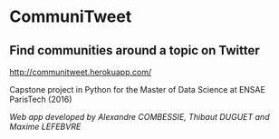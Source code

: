 # CommuniTweet
## Find communities around a topic on Twitter

http://communitweet.herokuapp.com/

Capstone project in Python for the Master of Data Science at ENSAE ParisTech (2016)


*Web app developed by Alexandre COMBESSIE, Thibaut DUGUET and Maxime LEFEBVRE*


